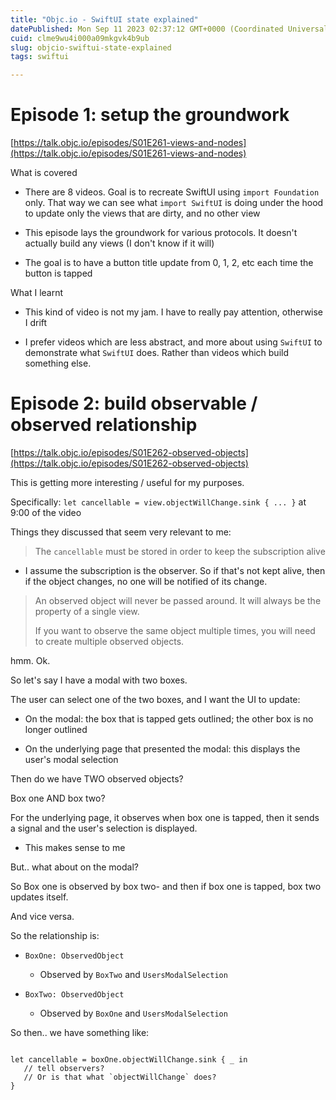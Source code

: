 ```yaml
---
title: "Objc.io - SwiftUI state explained"
datePublished: Mon Sep 11 2023 02:37:12 GMT+0000 (Coordinated Universal Time)
cuid: clme9wu4i000a09mkgvk4b9ub
slug: objcio-swiftui-state-explained
tags: swiftui

---
```


# Episode 1: setup the groundwork

[https://talk.objc.io/episodes/S01E261-views-and-nodes](https://talk.objc.io/episodes/S01E261-views-and-nodes)

What is covered

* There are 8 videos. Goal is to recreate SwiftUI using `import Foundation` only. That way we can see what `import SwiftUI` is doing under the hood to update only the views that are dirty, and no other view
    
* This episode lays the groundwork for various protocols. It doesn't actually build any views (I don't know if it will)
    
* The goal is to have a button title update from 0, 1, 2, etc each time the button is tapped
    

What I learnt

* This kind of video is not my jam. I have to really pay attention, otherwise I drift
    
* I prefer videos which are less abstract, and more about using `SwiftUI` to demonstrate what `SwiftUI` does. Rather than videos which build something else.
    

# Episode 2: build observable / observed relationship

[https://talk.objc.io/episodes/S01E262-observed-objects](https://talk.objc.io/episodes/S01E262-observed-objects)

This is getting more interesting / useful for my purposes.

Specifically: `let cancellable = view.objectWillChange.sink { ... }` at 9:00 of the video

Things they discussed that seem very relevant to me:

> The `cancellable` must be stored in order to keep the subscription alive

* I assume the subscription is the observer. So if that's not kept alive, then if the object changes, no one will be notified of its change.
    

> An observed object will never be passed around. It will always be the property of a single view.
> 
> If you want to observe the same object multiple times, you will need to create multiple observed objects.

hmm. Ok.

So let's say I have a modal with two boxes.

The user can select one of the two boxes, and I want the UI to update:

* On the modal: the box that is tapped gets outlined; the other box is no longer outlined
    
* On the underlying page that presented the modal: this displays the user's modal selection
    

Then do we have TWO observed objects?

Box one AND box two?

For the underlying page, it observes when box one is tapped, then it sends a signal and the user's selection is displayed.

* This makes sense to me
    

But.. what about on the modal?

So Box one is observed by box two- and then if box one is tapped, box two updates itself.

And vice versa.

So the relationship is:

* `BoxOne: ObservedObject`
    
    * Observed by `BoxTwo` and `UsersModalSelection`
        
* `BoxTwo: ObservedObject`
    
    * Observed by `BoxOne` and `UsersModalSelection`
        

So then.. we have something like:

```plaintext

let cancellable = boxOne.objectWillChange.sink { _ in
   // tell observers? 
   // Or is that what `objectWillChange` does?
}
```